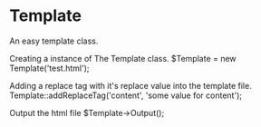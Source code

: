 Template
========

An easy template class.

Creating a instance of The Template class.
$Template = new Template('test.html');

Adding a replace tag with it's replace value into the template file.
Template::addReplaceTag('content', 'some value for content');

Output the html file
$Template->Output();